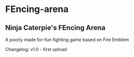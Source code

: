 # FEncing-arena
<h2>Ninja Caterpie's FEncing Arena</h2>
A poorly made for-fun fighting game based on Fire Emblem

Changelog:
v1.0 - first upload
